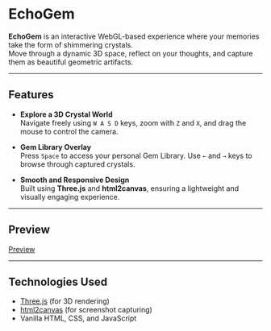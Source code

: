 # EchoGem

**EchoGem** is an interactive WebGL-based experience where your memories take the form of shimmering crystals.  
Move through a dynamic 3D space, reflect on your thoughts, and capture them as beautiful geometric artifacts.

---

## Features

- **Explore a 3D Crystal World**  
  Navigate freely using `W A S D` keys, zoom with `Z` and `X`, and drag the mouse to control the camera.

- **Gem Library Overlay**  
  Press `Space` to access your personal Gem Library. Use `←` and `→` keys to browse through captured crystals.

- **Smooth and Responsive Design**  
  Built using **Three.js** and **html2canvas**, ensuring a lightweight and visually engaging experience.


---

## Preview
[Preview](https://github.com/yiliu1237/EchoGem/blob/main/demo/preview.gif)

---

## Technologies Used

- [Three.js](https://threejs.org/) (for 3D rendering)
- [html2canvas](https://html2canvas.hertzen.com/) (for screenshot capturing)
- Vanilla HTML, CSS, and JavaScript

